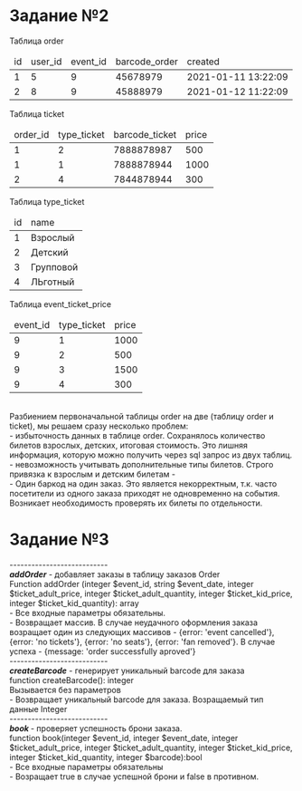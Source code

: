 <h1>Задание №2</h1>
<lable>Таблица order</lable>
<table>
    <thead>
    <tr>
<td>id</td><td>user_id</td><td>event_id</td><td>barcode_order</td><td>created</td>
     </tr>
       </thead> 
        <tbody>
<tr><td>1</td><td>5</td><td>9</td><td>45678979</td><td>2021-01-11 13:22:09</td></tr>
<tr><td>2</td><td>8</td><td>9</td><td>45888979</td><td>2021-01-12 11:22:09</td></tr>
         </tbody>   
</table>
<lable>Таблица ticket</lable>
<table>
    <thead>
    <tr>
<td>order_id</td><td>type_ticket</td><td>barcode_ticket</td><td>price</td>
     </tr>
       </thead> 
        <tbody>
<tr><td>1</td><td>2</td><td>7888878987</td><td>500</td></tr>
<tr><td>1</td><td>1</td><td>7888878944</td><td>1000</td></tr>
<tr><td>2</td><td>4</td><td>7844878944</td><td>300</td></tr>            
         </tbody>   
</table>
<lable>Таблица type_ticket</lable>
<table>
    <thead>
    <tr>
<td>id</td><td>name</td>
     </tr>
       </thead> 
        <tbody>
<tr><td>1</td><td>Взрослый</td></tr>
<tr><td>2</td><td>Детский</td></tr>
<tr><td>3</td><td>Групповой</td></tr>
<tr><td>4</td><td>ЛЬготный</td></tr>            
         </tbody>   
</table>
<lable>Таблица event_ticket_price</lable>
<table>
    <thead>
    <tr>
<td>event_id</td><td>type_ticket</td><td>price</td>
     </tr>
       </thead> 
        <tbody>
<tr><td>9</td><td>1</td><td>1000</td></tr>
<tr><td>9</td><td>2</td><td>500</td></tr>
<tr><td>9</td><td>3</td><td>1500</td></tr>
<tr><td>9</td><td>4</td><td>300</td></tr>            
         </tbody>   
</table>
<br>
Разбиением первоначальной таблицы order на две (таблицу order и ticket), мы решаем сразу несколько проблем:
<br>
- избыточность данных в таблице оrder. Сохранялось количество билетов взрослых, детских, итоговая стоимость. Это лишняя информация, которую можно получить через sql запрос из двух таблиц.
<br>
- невозможность учитывать дополнительные типы билетов. Строго привязка к взрослым и детским билетам
- <br>
- Один баркод на один заказ. Это является некорректным, т.к. часто посетители из одного заказа приходят не одновременно на события. Возникает необходимость проверять их билеты по отдельности. 
<br>
<h1>Задание №3</h1>
---------------------------
<br>
<b><i>addOrder</b></i> - добавляет заказы в таблицу заказов Order
<br>
Function addOrder (integer $event_id, string $event_date, integer $ticket_adult_price, integer $ticket_adult_quantity, integer $ticket_kid_price, integer $ticket_kid_quantity): array
<br>
 - Все входные параметры обязательны.
<br>
 - Возвращает массив. В случае неудачного оформления заказа возращает один из следующих массивов - {error: 'event cancelled'}, {error: 'no tickets'}, {error: 'no seats'}, {error: 'fan removed'}. В случае успеха - {message: 'order successfully aproved'}
 <br>
 ---------------------------
 <br>
 <b><i>createBarcode</b></i> - генерирует уникальный barcode для заказа
 <br>
 function createBarcode(): integer
 <br>
 Вызывается без параметров
 <br>
 - Возвращает уникальный barcode для заказа. Возращаемый тип данные Integer
 <br>
---------------------------
 <br>
<b><i> book </i></b> - проверяет успешность брони заказа.
 <br>
 function book(integer $event_id, integer $event_date, integer $ticket_adult_price, integer $ticket_adult_quantity, integer $ticket_kid_price, integer $ticket_kid_quantity, integer $barcode):bool
 <br>
  - Все входные параметры обязательны
 <br>
  - Возращает true в случае успешной брони и false в противном.
